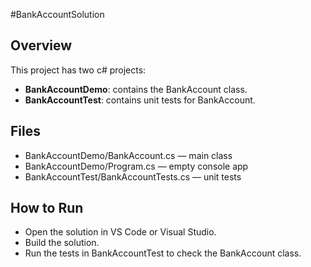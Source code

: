 #BankAccountSolution

## Overview
This project has two c# projects:

- **BankAccountDemo**: contains the BankAccount class.  
- **BankAccountTest**: contains unit tests for BankAccount.

## Files
- BankAccountDemo/BankAccount.cs — main class  
- BankAccountDemo/Program.cs — empty console app  
- BankAccountTest/BankAccountTests.cs — unit tests  

## How to Run
- Open the solution in VS Code or Visual Studio.  
- Build the solution.  
- Run the tests in BankAccountTest to check the BankAccount class.